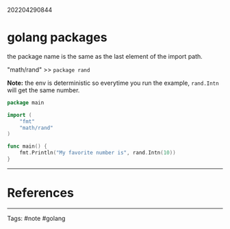202204290844

# golang packages

the package name is the same as the last element of the import path. 

"math/rand" >> `package rand` 

**Note:** the env is deterministic so everytime you run the example, `rand.Intn` will get the same number.

```go
package main

import (
	"fmt"
	"math/rand"
)

func main() {
	fmt.Println("My favorite number is", rand.Intn(10))
}
```



---
# References

---
Tags: #note #golang